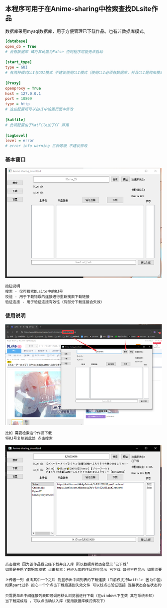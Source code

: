 ##  本程序可用于在Anime-sharing中检索查找DLsite作品 

数据库采用mysql数据库，用于方便管理已下载作品。也有非数据库模式。

``` ini
[database]
open_db = True
# 没有数据库 请将其设置为False 否则程序可能无法启动

[start_type]
type = GUI
# 有两种模式CLI与GUI模式 不建议使用CLI模式（使用CLI必须有数据库，并且CLI是爬虫模式）

[Proxy]
openproxy = True 
host = 127.0.0.1
port = 10809
type = http
# 这些配置项可以在UI中设置页面中修改

[katfile]
# 此项配置由于KatFile加了CF 弃用

[LogLevel]
level = error
# error info warning 三种等级 不建议修改
```



### 基本窗口



![indexUI](img\indexUI.png)

 

``` tex
按钮说明
搜索 - 仅可搜索DLsite中的RJ号
校验 - 用于下载错误的连接进行重新搜索下载链接
验证连接 - 用于验证连接有效性（有部分下载连接会失效）

```



### 使用说明

![DLsite_WEB](img\DLsite_WEB.png)

``` tex
比如 需要检索这个作品下载 
将RJ号复制到此处 点击搜索 
```

![SELECT](img\SELECT.png)

 ``` tex
 点击搜索 因为该作品我已经下载并且入库 所以数据库状态会显示‘已下载’
 如果是开启了数据库模式 点击搜索：已经入库的作品将只显示 已下载 其他不在显示 如果需要下载失败需要重新下载 则点击校验即可
 
 上传者一列 点击其中一个之后 则显示出中间列表的下载连接（目前仅支持katfile 因为中国大陆可以直连下载）
 如果part过多 担心一个个点击下载后遇到失效文件 可以线点击验证链接 连接状态会在状态列中显示
 
 只需要单击中间连接列表即可调用默认浏览器进行下载（在windows下生效 其它系统未知）
 当下载完成后 ，可以点击确认入库（使用数据库模式情况下）
 ```


